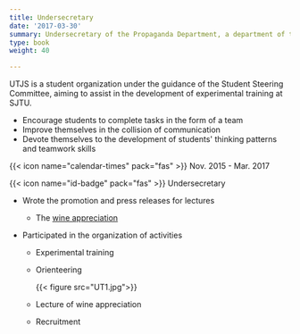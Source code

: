 ```yaml
---
title: Undersecretary
date: '2017-03-30'
summary: Undersecretary of the Propaganda Department, a department of the UTJS Experiential Education Student Organizing Committee.
type: book
weight: 40

---
```


UTJS is a student organization under the guidance of the Student Steering Committee, aiming to assist in the development of experimental training at SJTU. 

- Encourage students to complete tasks in the form of a team
- Improve themselves in the collision of communication
- Devote themselves to the development of students' thinking patterns and teamwork skills

{{< icon name="calendar-times" pack="fas" >}} Nov. 2015 - Mar. 2017

{{< icon name="id-badge" pack="fas" >}} Undersecretary

- Wrote the promotion and press releases for lectures 

  - The [wine appreciation](https://mp.weixin.qq.com/s/q2R0B2DBJayEFNC7gaFlSw)

- Participated in the organization of activities

  - Experimental training

  - Orienteering

    {{< figure src="UT1.jpg">}}
    
  - Lecture of wine appreciation

  - Recruitment

  

